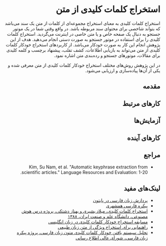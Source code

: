 <div dir=rtl>

# استخراج کلمات کلیدی از متن
 استخراج کلمات کلیدی به معنای استخراج مجموعه‌ای از کلمات از متن یک سند می‌باشد که بتواند شاخصی برای محتوای سند مربوطه باشد.  در واقع وقتی شما در یک موتور جستجو به دنبال یک صفحه خاص و یا متن خاصی در اینترنت می‌گردید. استخراج کلمات کلیدی را برای استفاده در موتور جستجو به صورت دستی انجام می‌دهید. هدف از این پژوهش انجام این کار به صورت خودکار می‌باشد. از کاربردهای استخراج خودکار کلمات کلیدی از متن می‌تواند به بازیابی اطلاعات، کشف تقلب، پیشنهاد برچسب و کلمه کلیدی برای مقالات، موتورهای جستجو و رده‌بندی متن اشاره نمود.
 
در این پژوهش روش‌های مختلف استخراج خودکار کلمات کلیدی از متن معرفی شده و یکی از آن‌ها پیاده‌سازی و ارزیابی می‌شود.

## مقدمه

## کارهای مرتبط

## آزمایش‌ها

## کارهای آینده

## مراجع
+ Kim, Su Nam, et al. "Automatic keyphrase extraction from scientific articles." Language Resources and Evaluation: 1-20.

## لینک‌های مفید
+ [پردازش زبان فارسی در پایتون](http://www.sobhe.ir/hazm)
+ [پیکره فارسی همشهری](http://ece.ut.ac.ir/dbrg/hamshahri/fadownload.html)
+ [استخراج کلمات کلیدی، میلاد بشیری و بهناز دشتکی، پروژه درس هوش مصنوعی، دانشگاه علم و صنعت ایران، ۱۳۸۸](http://bayanbox.ir/id/468650572679207601?download)
+ [مسابقه استخراج خودکار کلمات کلیدی در زبان انگلیسی](http://www.kaggle.com/c/facebook-recruiting-iii-keyword-extraction)
+ [راهنمایی برای استخراج ویژگی از متن زبان طبیعی](http://pyevolve.sourceforge.net/wordpress/?p=1589)
+ [تحلیل سیستم یافتن خودکار کلمات کلیدی متون زبان فارسی، پروژه پیکره زبان فارسی، شورای عالی اطلاع رسانی ](http://bayanbox.ir/id/8867093588243508954?download)
